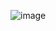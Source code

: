 ![image](https://user-images.githubusercontent.com/4569866/183352261-c6f54724-2382-4a9a-b5ca-736e449ab2c0.png)
